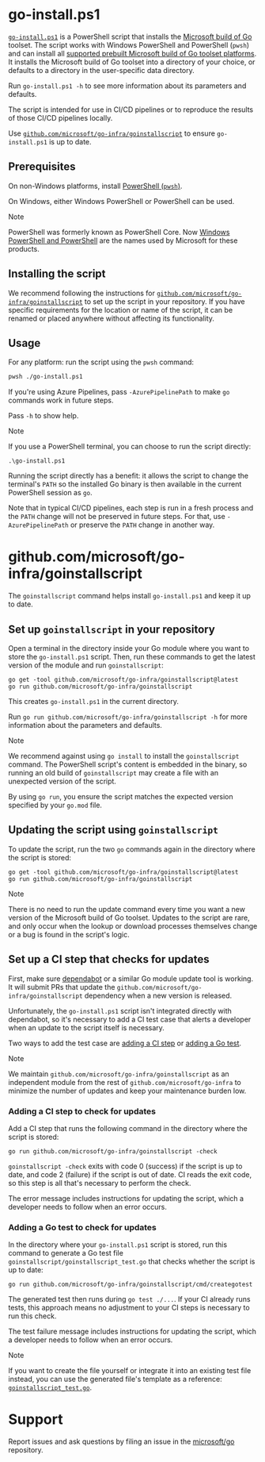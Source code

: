 # go-install.ps1

[`go-install.ps1`](powershell/go-install.ps1) is a PowerShell script that installs the [Microsoft build of Go](https://github.com/microsoft/go) toolset.
The script works with Windows PowerShell and PowerShell (`pwsh`) and can install all [supported prebuilt Microsoft build of Go toolset platforms](https://github.com/microsoft/go?tab=readme-ov-file#download-and-install).
It installs the Microsoft build of Go toolset into a directory of your choice, or defaults to a directory in the user-specific data directory.

Run `go-install.ps1 -h` to see more information about its parameters and defaults.

The script is intended for use in CI/CD pipelines or to reproduce the results of those CI/CD pipelines locally.

Use [`github.com/microsoft/go-infra/goinstallscript`](#githubcommicrosoftgo-infragoinstallscript) to ensure `go-install.ps1` is up to date.

## Prerequisites

On non-Windows platforms, install [PowerShell (`pwsh`)](https://learn.microsoft.com/en-us/powershell/scripting/install/installing-powershell).

On Windows, either Windows PowerShell or PowerShell can be used.

> [!NOTE]
> PowerShell was formerly known as PowerShell Core.
> Now [Windows PowerShell and PowerShell](https://learn.microsoft.com/en-us/powershell/scripting/what-is-windows-powershell) are the names used by Microsoft for these products.

## Installing the script

We recommend following the instructions for [`github.com/microsoft/go-infra/goinstallscript`](#githubcommicrosoftgo-infragoinstallscript) to set up the script in your repository.
If you have specific requirements for the location or name of the script, it can be renamed or placed anywhere without affecting its functionality.

## Usage

For any platform: run the script using the `pwsh` command:

```bash
pwsh ./go-install.ps1
```

If you're using Azure Pipelines, pass `-AzurePipelinePath` to make `go` commands work in future steps.

Pass `-h` to show help.

> [!NOTE]
> If you use a PowerShell terminal, you can choose to run the script directly:
>
> ```
> .\go-install.ps1
> ```
>
> Running the script directly has a benefit: it allows the script to change the terminal's `PATH` so the installed Go binary is then available in the current PowerShell session as `go`.
>
> Note that in typical CI/CD pipelines, each step is run in a fresh process and the `PATH` change will not be preserved in future steps.
> For that, use `-AzurePipelinePath` or preserve the `PATH` change in another way.

# github.com/microsoft/go-infra/goinstallscript

The `goinstallscript` command helps install `go-install.ps1` and keep it up to date.

## Set up `goinstallscript` in your repository

Open a terminal in the directory inside your Go module where you want to store the `go-install.ps1` script.
Then, run these commands to get the latest version of the module and run `goinstallscript`:

```
go get -tool github.com/microsoft/go-infra/goinstallscript@latest
go run github.com/microsoft/go-infra/goinstallscript
```

This creates `go-install.ps1` in the current directory.

Run `go run github.com/microsoft/go-infra/goinstallscript -h` for more information about the parameters and defaults.

> [!NOTE]
> We recommend against using `go install` to install the `goinstallscript` command.
> The PowerShell script's content is embedded in the binary, so running an old build of `goinstallscript` may create a file with an unexpected version of the script.
>
> By using `go run`, you ensure the script matches the expected version specified by your `go.mod` file.

## Updating the script using `goinstallscript`

To update the script, run the two `go` commands again in the directory where the script is stored:

```
go get -tool github.com/microsoft/go-infra/goinstallscript@latest
go run github.com/microsoft/go-infra/goinstallscript
```

> [!NOTE]
> There is no need to run the update command every time you want a new version of the Microsoft build of Go toolset.
> Updates to the script are rare, and only occur when the lookup or download processes themselves change or a bug is found in the script's logic.

## Set up a CI step that checks for updates

First, make sure [dependabot](https://github.com/dependabot) or a similar Go module update tool is working.
It will submit PRs that update the `github.com/microsoft/go-infra/goinstallscript` dependency when a new version is released.

Unfortunately, the `go-install.ps1` script isn't integrated directly with dependabot, so it's necessary to add a CI test case that alerts a developer when an update to the script itself is necessary.

Two ways to add the test case are [adding a CI step](#adding-a-ci-step-to-check-for-updates) or [adding a Go test](#adding-a-go-test-to-check-for-updates).

> [!NOTE]
> We maintain `github.com/microsoft/go-infra/goinstallscript` as an independent module from the rest of `github.com/microsoft/go-infra` to minimize the number of updates and keep your maintenance burden low.

### Adding a CI step to check for updates

Add a CI step that runs the following command in the directory where the script is stored:

```
go run github.com/microsoft/go-infra/goinstallscript -check
```

`goinstallscript -check` exits with code 0 (success) if the script is up to date, and code 2 (failure) if the script is out of date.
CI reads the exit code, so this step is all that's necessary to perform the check.

The error message includes instructions for updating the script, which a developer needs to follow when an error occurs.

### Adding a Go test to check for updates

In the directory where your `go-install.ps1` script is stored, run this command to generate a Go test file `goinstallscript/goinstallscript_test.go` that checks whether the script is up to date:

```
go run github.com/microsoft/go-infra/goinstallscript/cmd/creategotest
```

The generated test then runs during `go test ./...`.
If your CI already runs tests, this approach means no adjustment to your CI steps is necessary to run this check.

The test failure message includes instructions for updating the script, which a developer needs to follow when an error occurs.

> [!NOTE]
> If you want to create the file yourself or integrate it into an existing test file instead, you can use the generated file's template as a reference: [`goinstallscript_test.go`](./cmd/creategotest/_template/goinstallscript_test.go).

# Support

Report issues and ask questions by filing an issue in the [microsoft/go](https://github.com/microsoft/go) repository.
